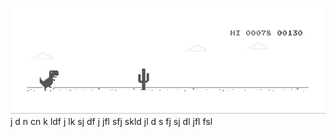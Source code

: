 ![image](https://github.com/sudimuk2017/qwaszx/blob/main/dino.gif)
j
d
n   cn k  ldf  j  lk  sj   df   j   jfl     sfj  skld  jl   d  s   fj   sj    dl     jfl    fsl

